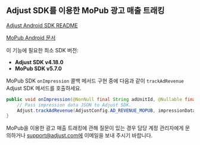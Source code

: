 ## Adjust SDK를 이용한 MoPub 광고 매출 트래킹

[Adjust Android SDK README][android-readme]

[MoPub Android 문서][mopub-docs]

이 기능에 필요한 최소 SDK 버전:

- **Adjust SDK v4.18.0**
- **MoPub SDK v5.7.0**

MoPub SDK `onImpression` 콜백 메서드 구현 중에 다음과 같이 `trackAdRevenue` Adjust SDK 메서드를 호출하세요.

```java
public void onImpression(@NonNull final String adUnitId, @Nullable final ImpressionData impressionData) {
    // Pass impression data JSON to Adjust SDK.
    Adjust.trackAdRevenue(AdjustConfig.AD_REVENUE_MOPUB, impressionData.getJsonRepresentation());
}
```

MoPub을 이용한 광고 매출 트래킹에 관해 질문이 있는 경우 담당 계정 관리자에게 문의하거나 support@adjust.com에 이메일을 보내 주시기 바랍니다.

[mopub-docs]:        https://developers.mopub.com/publishers/android/impression-data/
[android-readme]:    ../../korean/README.md
